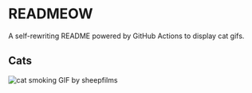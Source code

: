 # READMEOW

A self-rewriting README powered by GitHub Actions to display cat gifs.

## Cats

![cat smoking GIF by sheepfilms](https://media3.giphy.com/media/l0ExdMHUDKteztyfe/200.gif?cid=9acd02dahw9hrmp155is7wla7i8ynagftvxtvu643xan66tc&ep=v1_gifs_search&rid=200.gif&ct=g)
